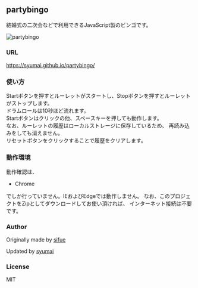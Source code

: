 ## partybingo 

結婚式の二次会などで利用できるJavaScript製のビンゴです。

![partybingo](https://github.com/syumai/partybingo/raw/master/assets/screenshot.png)

### URL

https://syumai.github.io/partybingo/

### 使い方

Startボタンを押すとルーレットがスタートし、Stopボタンを押すとルーレットがストップします。  
ドラムロールは10秒ほど流れます。  
Startボタンはクリックの他、スペースキーを押しても動作します。  
なお、ルーレットの履歴はローカルストレージに保存しているため、
再読み込みをしても消えません。  
リセットボタンをクリックすることで履歴をクリアします。  

### 動作環境

動作確認は、

- Chrome

でしか行っていません。IEおよびEdgeでは動作しません。
なお、このプロジェクトをZipとしてダウンロードしてお使い頂ければ、
インターネット接続は不要です。

### Author

Originally made by [sifue](https://github.com/sifue/partybingo)

Updated by [syumai](https://github.com/syumai)

### License

MIT
